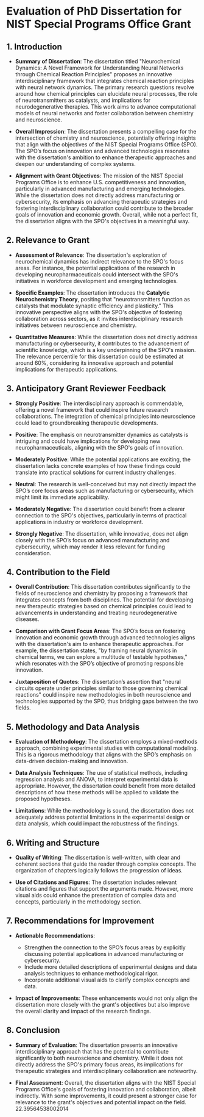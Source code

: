 # Evaluation of PhD Dissertation for NIST Special Programs Office Grant

## 1. Introduction
- **Summary of Dissertation**: The dissertation titled "Neurochemical Dynamics: A Novel Framework for Understanding Neural Networks through Chemical Reaction Principles" proposes an innovative interdisciplinary framework that integrates chemical reaction principles with neural network dynamics. The primary research questions revolve around how chemical principles can elucidate neural processes, the role of neurotransmitters as catalysts, and implications for neurodegenerative therapies. This work aims to advance computational models of neural networks and foster collaboration between chemistry and neuroscience.

- **Overall Impression**: The dissertation presents a compelling case for the intersection of chemistry and neuroscience, potentially offering insights that align with the objectives of the NIST Special Programs Office (SPO). The SPO’s focus on innovation and advanced technologies resonates with the dissertation's ambition to enhance therapeutic approaches and deepen our understanding of complex systems. 

- **Alignment with Grant Objectives**: The mission of the NIST Special Programs Office is to enhance U.S. competitiveness and innovation, particularly in advanced manufacturing and emerging technologies. While the dissertation does not directly address manufacturing or cybersecurity, its emphasis on advancing therapeutic strategies and fostering interdisciplinary collaboration could contribute to the broader goals of innovation and economic growth. Overall, while not a perfect fit, the dissertation aligns with the SPO's objectives in a meaningful way.

## 2. Relevance to Grant
- **Assessment of Relevance**: The dissertation's exploration of neurochemical dynamics has indirect relevance to the SPO's focus areas. For instance, the potential applications of the research in developing neuropharmaceuticals could intersect with the SPO's initiatives in workforce development and emerging technologies.
  
- **Specific Examples**: The dissertation introduces the **Catalytic Neurochemistry Theory**, positing that "neurotransmitters function as catalysts that modulate synaptic efficiency and plasticity." This innovative perspective aligns with the SPO's objective of fostering collaboration across sectors, as it invites interdisciplinary research initiatives between neuroscience and chemistry.

- **Quantitative Measures**: While the dissertation does not directly address manufacturing or cybersecurity, it contributes to the advancement of scientific knowledge, which is a key underpinning of the SPO's mission. The relevance percentile for this dissertation could be estimated at around 60%, considering its innovative approach and potential implications for therapeutic applications.

## 3. Anticipatory Grant Reviewer Feedback
- **Strongly Positive**: The interdisciplinary approach is commendable, offering a novel framework that could inspire future research collaborations. The integration of chemical principles into neuroscience could lead to groundbreaking therapeutic developments.

- **Positive**: The emphasis on neurotransmitter dynamics as catalysts is intriguing and could have implications for developing new neuropharmaceuticals, aligning with the SPO's goals of innovation.

- **Moderately Positive**: While the potential applications are exciting, the dissertation lacks concrete examples of how these findings could translate into practical solutions for current industry challenges.

- **Neutral**: The research is well-conceived but may not directly impact the SPO’s core focus areas such as manufacturing or cybersecurity, which might limit its immediate applicability.

- **Moderately Negative**: The dissertation could benefit from a clearer connection to the SPO's objectives, particularly in terms of practical applications in industry or workforce development.

- **Strongly Negative**: The dissertation, while innovative, does not align closely with the SPO’s focus on advanced manufacturing and cybersecurity, which may render it less relevant for funding consideration.

## 4. Contribution to the Field
- **Overall Contribution**: This dissertation contributes significantly to the fields of neuroscience and chemistry by proposing a framework that integrates concepts from both disciplines. The potential for developing new therapeutic strategies based on chemical principles could lead to advancements in understanding and treating neurodegenerative diseases.

- **Comparison with Grant Focus Areas**: The SPO’s focus on fostering innovation and economic growth through advanced technologies aligns with the dissertation's aim to enhance therapeutic approaches. For example, the dissertation states, "by framing neural dynamics in chemical terms, we can explore a multitude of testable hypotheses," which resonates with the SPO’s objective of promoting responsible innovation.

- **Juxtaposition of Quotes**: The dissertation’s assertion that "neural circuits operate under principles similar to those governing chemical reactions" could inspire new methodologies in both neuroscience and technologies supported by the SPO, thus bridging gaps between the two fields.

## 5. Methodology and Data Analysis
- **Evaluation of Methodology**: The dissertation employs a mixed-methods approach, combining experimental studies with computational modeling. This is a rigorous methodology that aligns with the SPO’s emphasis on data-driven decision-making and innovation.

- **Data Analysis Techniques**: The use of statistical methods, including regression analysis and ANOVA, to interpret experimental data is appropriate. However, the dissertation could benefit from more detailed descriptions of how these methods will be applied to validate the proposed hypotheses.

- **Limitations**: While the methodology is sound, the dissertation does not adequately address potential limitations in the experimental design or data analysis, which could impact the robustness of the findings.

## 6. Writing and Structure
- **Quality of Writing**: The dissertation is well-written, with clear and coherent sections that guide the reader through complex concepts. The organization of chapters logically follows the progression of ideas.

- **Use of Citations and Figures**: The dissertation includes relevant citations and figures that support the arguments made. However, more visual aids could enhance the presentation of complex data and concepts, particularly in the methodology section.

## 7. Recommendations for Improvement
- **Actionable Recommendations**:
  - Strengthen the connection to the SPO’s focus areas by explicitly discussing potential applications in advanced manufacturing or cybersecurity.
  - Include more detailed descriptions of experimental designs and data analysis techniques to enhance methodological rigor.
  - Incorporate additional visual aids to clarify complex concepts and data.

- **Impact of Improvements**: These enhancements would not only align the dissertation more closely with the grant's objectives but also improve the overall clarity and impact of the research findings.

## 8. Conclusion
- **Summary of Evaluation**: The dissertation presents an innovative interdisciplinary approach that has the potential to contribute significantly to both neuroscience and chemistry. While it does not directly address the SPO's primary focus areas, its implications for therapeutic strategies and interdisciplinary collaboration are noteworthy.

- **Final Assessment**: Overall, the dissertation aligns with the NIST Special Programs Office's goals of fostering innovation and collaboration, albeit indirectly. With some improvements, it could present a stronger case for relevance to the grant's objectives and potential impact on the field. 22.39564538002014